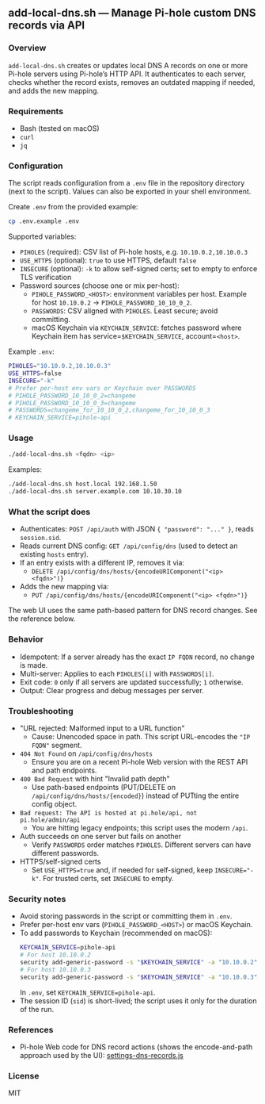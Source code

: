 ## add-local-dns.sh — Manage Pi-hole custom DNS records via API

### Overview
`add-local-dns.sh` creates or updates local DNS A records on one or more Pi-hole servers using Pi-hole’s HTTP API. It authenticates to each server, checks whether the record exists, removes an outdated mapping if needed, and adds the new mapping.

### Requirements
- Bash (tested on macOS)
- `curl`
- `jq`

### Configuration
The script reads configuration from a `.env` file in the repository directory (next to the script). Values can also be exported in your shell environment.

Create `.env` from the provided example:
```bash
cp .env.example .env
```

Supported variables:
- `PIHOLES` (required): CSV list of Pi-hole hosts, e.g. `10.10.0.2,10.10.0.3`
- `USE_HTTPS` (optional): `true` to use HTTPS, default `false`
- `INSECURE` (optional): `-k` to allow self-signed certs; set to empty to enforce TLS verification
- Password sources (choose one or mix per-host):
  - `PIHOLE_PASSWORD_<HOST>`: environment variables per host. Example for host `10.10.0.2` → `PIHOLE_PASSWORD_10_10_0_2`.
  - `PASSWORDS`: CSV aligned with `PIHOLES`. Least secure; avoid committing.
  - macOS Keychain via `KEYCHAIN_SERVICE`: fetches password where Keychain item has service=`$KEYCHAIN_SERVICE`, account=`<host>`.

Example `.env`:
```bash
PIHOLES="10.10.0.2,10.10.0.3"
USE_HTTPS=false
INSECURE="-k"
# Prefer per-host env vars or Keychain over PASSWORDS
# PIHOLE_PASSWORD_10_10_0_2=changeme
# PIHOLE_PASSWORD_10_10_0_3=changeme
# PASSWORDS=changeme_for_10_10_0_2,changeme_for_10_10_0_3
# KEYCHAIN_SERVICE=pihole-api
```

### Usage
```bash
./add-local-dns.sh <fqdn> <ip>
```
Examples:
```bash
./add-local-dns.sh host.local 192.168.1.50
./add-local-dns.sh server.example.com 10.10.30.10
```

### What the script does
- Authenticates: `POST /api/auth` with JSON `{ "password": "..." }`, reads `session.sid`.
- Reads current DNS config: `GET /api/config/dns` (used to detect an existing `hosts` entry).
- If an entry exists with a different IP, removes it via:
  - `DELETE /api/config/dns/hosts/{encodeURIComponent("<ip> <fqdn>")}`
- Adds the new mapping via:
  - `PUT /api/config/dns/hosts/{encodeURIComponent("<ip> <fqdn>")}`

The web UI uses the same path-based pattern for DNS record changes. See the reference below.

### Behavior
- Idempotent: If a server already has the exact `IP FQDN` record, no change is made.
- Multi-server: Applies to each `PIHOLES[i]` with `PASSWORDS[i]`.
- Exit code: `0` only if all servers are updated successfully; `1` otherwise.
- Output: Clear progress and debug messages per server.

### Troubleshooting
- "URL rejected: Malformed input to a URL function"
  - Cause: Unencoded space in path. This script URL-encodes the `"IP FQDN"` segment.
- `404 Not Found` on `/api/config/dns/hosts`
  - Ensure you are on a recent Pi-hole Web version with the REST API and path endpoints.
- `400 Bad Request` with hint "Invalid path depth"
  - Use path-based endpoints (PUT/DELETE on `/api/config/dns/hosts/{encoded}`) instead of PUTting the entire config object.
- `Bad request: The API is hosted at pi.hole/api, not pi.hole/admin/api`
  - You are hitting legacy endpoints; this script uses the modern `/api`.
- Auth succeeds on one server but fails on another
  - Verify `PASSWORDS` order matches `PIHOLES`. Different servers can have different passwords.
- HTTPS/self-signed certs
  - Set `USE_HTTPS=true` and, if needed for self-signed, keep `INSECURE="-k"`. For trusted certs, set `INSECURE` to empty.

### Security notes
- Avoid storing passwords in the script or committing them in `.env`.
- Prefer per-host env vars (`PIHOLE_PASSWORD_<HOST>`) or macOS Keychain.
- To add passwords to Keychain (recommended on macOS):
  ```bash
  KEYCHAIN_SERVICE=pihole-api
  # For host 10.10.0.2
  security add-generic-password -s "$KEYCHAIN_SERVICE" -a "10.10.0.2" -w '<password>'
  # For host 10.10.0.3
  security add-generic-password -s "$KEYCHAIN_SERVICE" -a "10.10.0.3" -w '<password>'
  ```
  In `.env`, set `KEYCHAIN_SERVICE=pihole-api`.
- The session ID (`sid`) is short-lived; the script uses it only for the duration of the run.

### References
- Pi-hole Web code for DNS record actions (shows the encode-and-path approach used by the UI): [settings-dns-records.js](https://github.com/pi-hole/web/blob/25441178f7dcc365c5a553a86b23eeed0573938f/scripts/js/settings-dns-records.js#L215-L224)

### License
MIT
